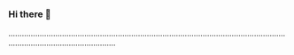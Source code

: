 ### Hi there 👋

............................................................................................................................................................................